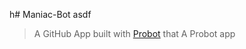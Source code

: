 h# Maniac-Bot
asdf
> A GitHub App built with [Probot](https://github.com/probot/probot) that A Probot app

